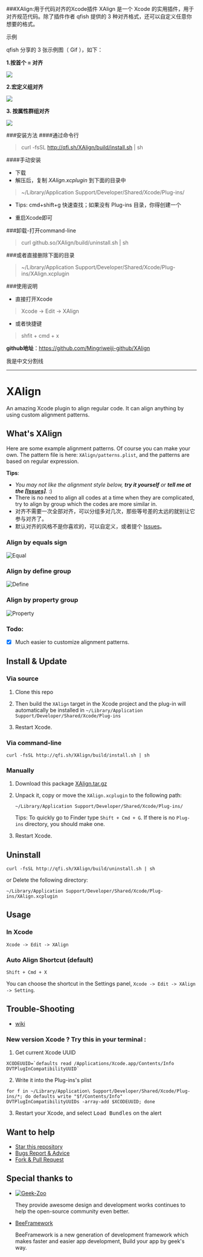 ###XAlign:用于代码对齐的Xcode插件
XAlign 是一个 Xcode 的实用插件，用于对齐规范代码。除了插件作者 qfish 提供的 3 种对齐格式，还可以自定义任意你想要的格式。

示例

qfish 分享的 3 张示例图（ Gif ），如下：

**1.按首个 = 对齐**

 ![](http://ww3.sinaimg.cn/large/7cc829d3gw1eb5sxhxi2xg20jy0eokfw.gif)


**2.宏定义组对齐**

![](http://ww4.sinaimg.cn/large/7cc829d3gw1eb5sxk9pjtg20jy0d8e3r.gif) 

**3. 按属性群组对齐**

![](http://ww3.sinaimg.cn/large/7cc829d3gw1eb5sxp4vcgg20iq0cmaq5.gif)

###安装方法
####通过命令行
>curl -fsSL http://qfi.sh/XAlign/build/install.sh | sh

####手动安装
- 下载
- 解压后，复制 *XAlign.xcplugin* 到下面的目录中
>~/Library/Application Support/Developer/Shared/Xcode/Plug-ins/

- Tips: cmd+shift+g 快速查找；如果没有 Plug-ins 目录，你得创建一个

- 重启Xcode即可

###卸载-打开command-line
> curl github.so/XAlign/build/uninstall.sh | sh


###或者直接删除下面的目录

>~/Library/Application Support/Developer/Shared/Xcode/Plug-ins/XAlign.xcplugin

###使用说明
- 直接打开Xcode
>Xcode -> Edit -> XAlign 

- 或者快捷键
>shfit + cmd + x

>
**github地址**：https://github.com/Mingriweiji-github/XAlign

我是中文分割线

---

XAlign
======

An amazing Xcode plugin to align regular code. It can align anything by using custom alignment patterns.

## What's XAlign

Here are some example alignment patterns. Of course you can make your own. The pattern file is here:  `XAlign/patterns.plist`, and the patterns are based on regular expression.

**Tips**: 

   * _You may not like the alignment style below, **try it yourself** or **tell me at the  [[Issues]](https://github.com/qfish/XAlign/issues?state=open)**._ :)
   * There is no need to align all codes at a time when they are complicated, try to align by group which the codes are more similar in.
   * 对齐不需要一次全部对齐，可以分组多对几次，那些等号差的太远的就别让它参与对齐了。
   * 默认对齐的风格不是你喜欢的，可以自定义，或者提个 [Issues](https://github.com/qfish/XAlign/issues?state=open)。

### Align by equals sign
![Equal](http://qfi.sh/XAlign/images/equal.gif)

### Align by define group
![Define](http://qfi.sh/XAlign/images/define.gif)

### Align by property group
![Property](http://qfi.sh/XAlign/images/property.gif)

### Todo:

- [x] Much easier to customize alignment patterns.

## Install & Update

### Via source

1. Clone this repo

2. Then build the `XAlign` target in the Xcode project and the plug-in will automatically be installed in `~/Library/Application Support/Developer/Shared/Xcode/Plug-ins`

3. Restart Xcode.

### Via command-line

```shell
curl -fsSL http://qfi.sh/XAlign/build/install.sh | sh
```

### Manually

1. Download this package [XAlign.tar.gz](http://qfi.sh/XAlign/build/XAlign.tar.gz)
2. Unpack it, copy or move the `XAlign.xcplugin` to the following path:
    ```
    ~/Library/Application Support/Developer/Shared/Xcode/Plug-ins/
    ```
    Tips: To quickly go to Finder type `Shift + Cmd + G`. If there is no `Plug-ins` directory, you should make one.

3. Restart Xcode.

## Uninstall
```shell
curl -fsSL http://qfi.sh/XAlign/build/uninstall.sh | sh
```

or Delete the following directory:

```
~/Library/Application Support/Developer/Shared/Xcode/Plug-ins/XAlign.xcplugin
```

## Usage
### In Xcode
```
Xcode -> Edit -> XAlign 
```

### Auto Align Shortcut (default)
```
Shift + Cmd + X
```
You can choose the shortcut in the Settings panel, `Xcode -> Edit -> XAlign -> Setting`.

## Trouble-Shooting
  
  * [wiki](https://github.com/qfish/XAlign/wiki)
  
### New version Xcode ? Try this in your terminal : 
  
  1. Get current Xcode UUID  
  
  ```shell
  XCODEUUID=`defaults read /Applications/Xcode.app/Contents/Info DVTPlugInCompatibilityUUID`
  ```
  2. Write it into the Plug-ins's plist  
  
  ```shell
  for f in ~/Library/Application\ Support/Developer/Shared/Xcode/Plug-ins/*; do defaults write "$f/Contents/Info" DVTPlugInCompatibilityUUIDs -array-add $XCODEUUID; done
  ```
  3. Restart your Xcode, and select <kbd>Load Bundles</kbd> on the alert
   
## Want to help
  
  * [Star this repository](https://github.com/qfish/XAlign/)
  * [Bugs Report & Advice](https://github.com/qfish/XAlign/issues)
  * [Fork & Pull Request](https://github.com/qfish/XAlign/pulls)

## Special thanks to

* [![Geek-Zoo](http://geek-zoo.com/img/images/logo_2.png)](http://www.geek-zoo.com)

  They provide awesome design and development works continues to help the open-source community even better.


* [BeeFramework](https://github.com/gavinkwoe/BeeFramework) 

  BeeFramework is a new generation of development framework which makes faster and easier app development, Build your app by geek's way.

